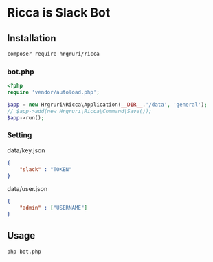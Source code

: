 # Ricca is Slack Bot

## Installation

```sh
composer require hrgruri/ricca
```

### bot.php
```php
<?php
require 'vendor/autoload.php';

$app = new Hrgruri\Ricca\Application(__DIR__.'/data', 'general');
// $app->add(new Hrgruri\Ricca\Command\Save());
$app->run();
```

### Setting
data/key.json
```json
{
    "slack" : "TOKEN"
}
```
data/user.json
```json
{
    "admin" : ["USERNAME"]
}
```

## Usage
```php
php bot.php
```
